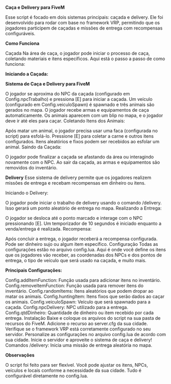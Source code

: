 **__Caça e Delivery para FiveM__**

Esse script é focado em dois sistemas principais: caçada e delivery. Ele foi desenvolvido para rodar com base no framework VRP, permitindo que os jogadores participem de caçadas e missões de entrega com recompensas configuráveis.

**Como Funciona**

Caçada
Na área de caça, o jogador pode iniciar o processo de caça, coletando materiais e itens específicos. Aqui está o passo a passo de como funciona:

**Iniciando a Caçada:**

**Sistema de Caça e Delivery para FiveM**

O jogador se aproxima do NPC da caçada (configurado em Config.npcTrabalho) e pressiona [E] para iniciar a caçada.
Um veículo (configurado em Config.veiculoSpawn) é spawnado e três animais são gerados no mapa.
O jogador recebe armas e equipamentos de caça automaticamente.
Os animais aparecem com um blip no mapa, e o jogador deve ir até eles para caçar.
Coletando Itens dos Animais:

Após matar um animal, o jogador precisa usar uma faca (configurada no script) para esfolá-lo.
Pressione [E] para coletar a carne e outros itens configurados.
Itens aleatórios e fixos podem ser recebidos ao esfolar um animal.
Saindo da Caçada:

O jogador pode finalizar a caçada se afastando da área ou interagindo novamente com o NPC.
Ao sair da caçada, as armas e equipamentos são removidos do inventário.

**Delivery**
Esse sistema de delivery permite que os jogadores realizem missões de entrega e recebam recompensas em dinheiro ou itens.

Iniciando o Delivery:

O jogador pode iniciar o trabalho de delivery usando o comando /delivery. Isso gerará um ponto aleatório de entrega no mapa.
Realizando a Entrega:

O jogador se desloca até o ponto marcado e interage com o NPC pressionando [E].
Um temporizador de 10 segundos é iniciado enquanto a venda/entrega é realizada.
Recompensa:

Após concluir a entrega, o jogador receberá a recompensa configurada. Pode ser dinheiro sujo ou algum item específico.
Configuração
Todas as configurações estão no arquivo config.lua. Aqui é onde você define os itens que os jogadores vão receber, as coordenadas dos NPCs e dos pontos de entrega, o tipo de veículo que será usado na caçada, e muito mais.

**Principais Configurações:**

Config.addItemFunction: Função usada para adicionar itens no inventário.
Config.removeItemFunction: Função usada para remover itens do inventário.
Config.randomItems: Itens aleatórios que podem dropar ao matar os animais.
Config.huntingItem: Itens fixos que serão dados ao caçar os animais.
Config.veiculoSpawn: Veículo que será spawnado para a caçada.
Config.npcDelivery: NPC utilizado para a entrega.
Config.qtdDinheiro: Quantidade de dinheiro ou item recebido por cada entrega.
Instalação
Baixe e coloque os arquivos do script na sua pasta de recursos do FiveM.
Adicione o recurso ao server.cfg da sua cidade.
Verifique se o framework VRP está corretamente configurado no seu servidor.
Personalize as configurações no arquivo config.lua de acordo com sua cidade.
Inicie o servidor e aproveite o sistema de caça e delivery!
Comandos
/delivery: Inicia uma missão de entrega aleatória no mapa.

**Observações**

O script foi feito para ser flexível. Você pode ajustar os itens, NPCs, veículos e locais conforme a necessidade da sua cidade.
Tudo é configurável diretamente no config.lua.
